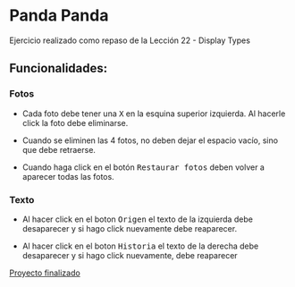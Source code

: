 # Panda Panda

Ejercicio realizado como repaso de la Lección 22 - Display Types

## Funcionalidades:

### Fotos

* Cada foto debe tener una <kbd>X</kbd> en la esquina superior izquierda. 
Al hacerle click la foto debe eliminarse.

* Cuando se eliminen las 4 fotos, no deben dejar el espacio vacío, sino que debe retraerse.

* Cuando haga click en el botón <kbd>Restaurar fotos</kbd> deben volver a aparecer todas las fotos.

### Texto

* Al hacer click en el boton <kbd>Origen</kbd> el texto de la izquierda debe desaparecer y si hago click nuevamente debe reaparecer.

* Al hacer click en el boton <kbd>Historia</kbd> el texto de la derecha debe desaparecer y si hago click nuevamente, debe reaparecer

[Proyecto finalizado](url)